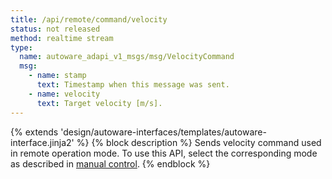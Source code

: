 ```yaml
---
title: /api/remote/command/velocity
status: not released
method: realtime stream
type:
  name: autoware_adapi_v1_msgs/msg/VelocityCommand
  msg:
    - name: stamp
      text: Timestamp when this message was sent.
    - name: velocity
      text: Target velocity [m/s].
---
```


{% extends 'design/autoware-interfaces/templates/autoware-interface.jinja2' %}
{% block description %}
Sends velocity command used in remote operation mode.
To use this API, select the corresponding mode as described in [manual control](../../../../features/manual-control.md).
{% endblock %}
